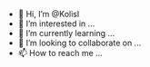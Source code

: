- 👋 Hi, I’m @Kolisl
- 👀 I’m interested in ...
- 🌱 I’m currently learning ...
- 💞️ I’m looking to collaborate on ...
- 📫 How to reach me ...

<!---
Kolisl/Kolisl is a ✨ special ✨ repository because its `README.md` (this file) appears on your GitHub profile.
You can click the Preview link to take a look at your changes.
--->
